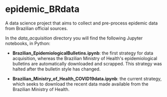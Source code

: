 # epidemic_BRdata
A data science project that aims to collect and pre-process epidemic data from Brazilian official sources.

In the *data_acquisition* directory you will find the following Jupyter notebooks, in Python:
- **Brazilian_EpidemiologicalBulletins.ipynb**: the first strategy for data acquisition, whereas the Brazilian Ministry of Health's epidemiological bulletins are automatically downloaded and scrapped. This strategy was halted after the bulletin style has changed.  

- **Brazilian_Ministry_of_Health_COVID19data.ipynb**: the current strategy, which seeks to download the recent data made available from the Brazilian Ministry of Health.

